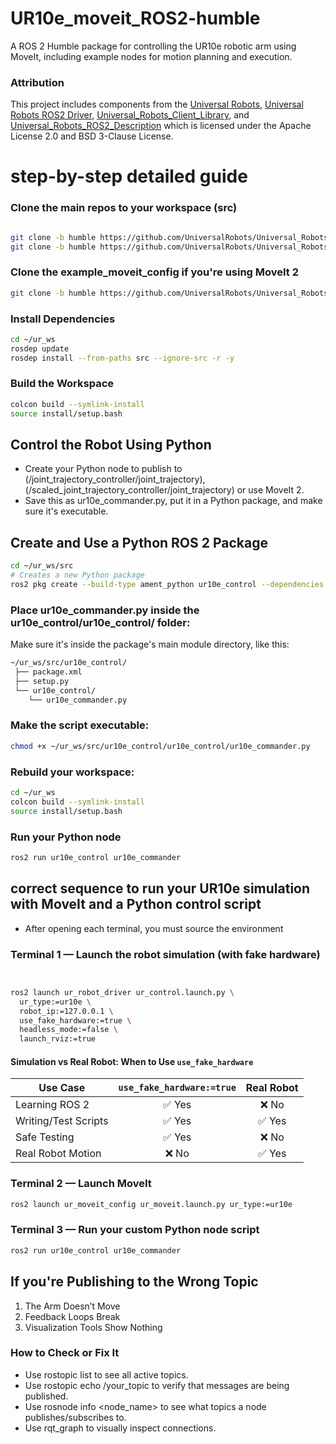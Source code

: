 # UR10e_moveit_ROS2-humble
 A ROS 2 Humble package for controlling the UR10e robotic arm using MoveIt, including example nodes for motion planning and execution.

 ### Attribution

This project includes components from the [Universal Robots](https://github.com/UniversalRobots), [Universal Robots ROS2 Driver](https://github.com/UniversalRobots/Universal_Robots_ROS2_Driver), [Universal_Robots_Client_Library](https://github.com/UniversalRobots/Universal_Robots_Client_Library.git), and [Universal_Robots_ROS2_Description](https://github.com/UniversalRobots/Universal_Robots_ROS2_Description.git) which is licensed under the Apache License 2.0 and BSD 3-Clause License.

# step-by-step detailed guide 

### Clone the main repos to your workspace (src)
```bash

git clone -b humble https://github.com/UniversalRobots/Universal_Robots_ROS2_Driver.git
git clone -b humble https://github.com/UniversalRobots/Universal_Robots_ROS2_Description.git

```

### Clone the example_moveit_config if you're using MoveIt 2
```bash
git clone -b humble https://github.com/UniversalRobots/Universal_Robots_ROS2_MoveIt2_Config.git

```

### Install Dependencies
```bash
cd ~/ur_ws 
rosdep update
rosdep install --from-paths src --ignore-src -r -y

```
 ### Build the Workspace

 
```bash
colcon build --symlink-install
source install/setup.bash

```
## Control the Robot Using Python

- Create your Python node to publish to (/joint_trajectory_controller/joint_trajectory), (/scaled_joint_trajectory_controller/joint_trajectory) or use MoveIt 2.
- Save this as ur10e_commander.py, put it in a Python package, and make sure it's executable.
  
## Create and Use a Python ROS 2 Package

```bash
cd ~/ur_ws/src
# Creates a new Python package
ros2 pkg create --build-type ament_python ur10e_control --dependencies rclpy trajectory_msgs


```
### Place ur10e_commander.py inside the ur10e_control/ur10e_control/ folder:
 Make sure it's inside the package's main module directory, like this:
 ```bash
 ~/ur_ws/src/ur10e_control/
  ├── package.xml
  ├── setup.py
  └── ur10e_control/
     └── ur10e_commander.py

```
     
### Make the script executable:
 ```bash
chmod +x ~/ur_ws/src/ur10e_control/ur10e_control/ur10e_commander.py

```
### Rebuild your workspace:

 ```bash
cd ~/ur_ws
colcon build --symlink-install
source install/setup.bash

```

### Run your Python node

 ```bash
ros2 run ur10e_control ur10e_commander


```

## correct sequence to run your UR10e simulation with MoveIt and a Python control script
- After opening each terminal, you must source the environment


### Terminal 1 — Launch the robot simulation (with fake hardware)

```bash


ros2 launch ur_robot_driver ur_control.launch.py \
  ur_type:=ur10e \
  robot_ip:=127.0.0.1 \
  use_fake_hardware:=true \
  headless_mode:=false \
  launch_rviz:=true
```

#### Simulation vs Real Robot: When to Use `use_fake_hardware`

| Use Case             | `use_fake_hardware:=true` | Real Robot |
|----------------------|:-------------------------:|:----------:|
| Learning ROS 2       | ✅ Yes                     | ❌ No      |
| Writing/Test Scripts | ✅ Yes                     | ✅ Yes     |
| Safe Testing         | ✅ Yes                     | ❌ No      |
| Real Robot Motion    | ❌ No                      | ✅ Yes     |


### Terminal 2 — Launch MoveIt

```bash
ros2 launch ur_moveit_config ur_moveit.launch.py ur_type:=ur10e

```
 ### Terminal 3 — Run your custom Python node script
 
```bash
ros2 run ur10e_control ur10e_commander

```

## If you're Publishing to the Wrong Topic
   1. The Arm Doesn’t Move
   2. Feedback Loops Break
   3. Visualization Tools Show Nothing

### How to Check or Fix It
- Use rostopic list to see all active topics.
- Use rostopic echo /your_topic to verify that messages are being published.
- Use rosnode info <node_name> to see what topics a node publishes/subscribes to.
- Use rqt_graph to visually inspect connections.
